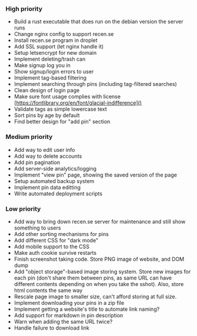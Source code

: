 ### High priority
- Build a rust executable that does run on the debian version the server runs
- Change nginx config to support recen.se
- Install recen.se program in droplet
- Add SSL support (let nginx handle it)
- Setup letsencrypt for new domain
- Implement deleting/trash can
- Make signup log you in
- Show signup/login errors to user
- Implement tag-based filtering
- Implement searching through pins (including tag-filtered searches)
- Clean design of login page
- Make sure font usage complies with license [https://fontlibrary.org/en/font/glacial-indifference]()
- Validate tags as simple lowercase text
- Sort pins by age by default
- Find better design for "add pin" section

### Medium priority
- Add way to edit user info
- Add way to delete accounts
- Add pin pagination
- Add server-side analytics/logging
- Implement "view pin" page, showing the saved version of the page
- Setup automated backup system
- Implement pin data editting
- Write automated deployment scripts

### Low priority
- Add way to bring down recen.se server for maintenance and still show something to users
- Add other sorting mechanisms for pins
- Add different CSS for "dark mode"
- Add mobile support to the CSS
- Make auth cookie survive restarts
- Finish screenshot taking code. Store PNG image of website, and DOM dump
- Add "object storage"-based image storing system. Store new images for each pin (don't share them between
  pins, as same URL can have different contents depending on when you take the sshot). Also, store html
  contents the same way
- Rescale page image to smaller size, can't afford storing at full size.
- Implement downloading your pins in a zip file
- Implement getting a website's title to automate link naming?
- Add support for markdown in pin description
- Warn when adding the same URL twice?
- Handle failure to download link

